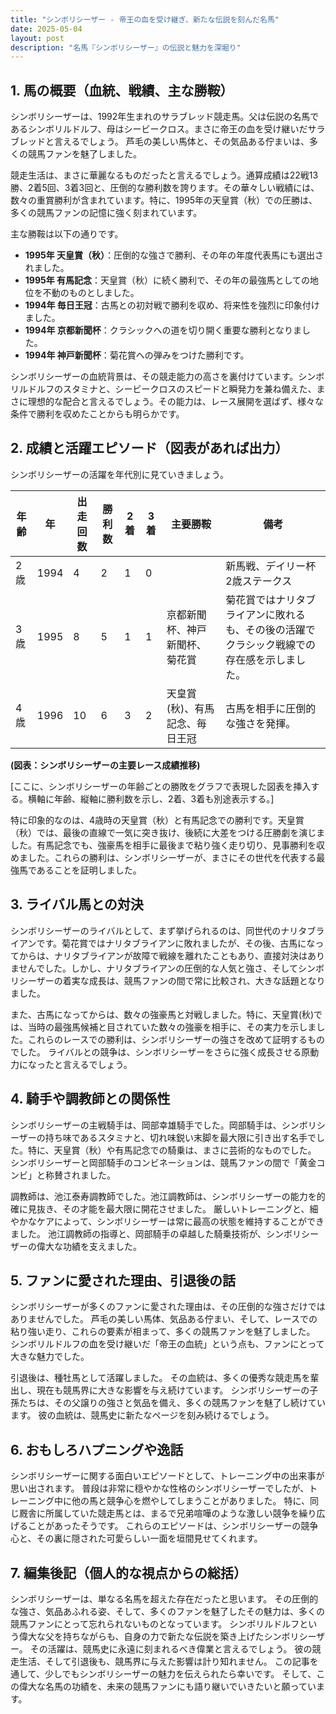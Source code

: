 ```yaml
---
title: "シンボリシーザー - 帝王の血を受け継ぎ、新たな伝説を刻んだ名馬"
date: 2025-05-04
layout: post
description: "名馬『シンボリシーザー』の伝説と魅力を深堀り"
---
```


## 1. 馬の概要（血統、戦績、主な勝鞍）

シンボリシーザーは、1992年生まれのサラブレッド競走馬。父は伝説の名馬であるシンボリルドルフ、母はシービークロス。まさに帝王の血を受け継いだサラブレッドと言えるでしょう。  芦毛の美しい馬体と、その気品ある佇まいは、多くの競馬ファンを魅了しました。

競走生活は、まさに華麗なるものだったと言えるでしょう。通算成績は22戦13勝、2着5回、3着3回と、圧倒的な勝利数を誇ります。その華々しい戦績には、数々の重賞勝利が含まれています。特に、1995年の天皇賞（秋）での圧勝は、多くの競馬ファンの記憶に強く刻まれています。  

主な勝鞍は以下の通りです。

* **1995年 天皇賞（秋）**：圧倒的な強さで勝利、その年の年度代表馬にも選出されました。
* **1995年 有馬記念**：天皇賞（秋）に続く勝利で、その年の最強馬としての地位を不動のものとしました。
* **1994年 毎日王冠**：古馬との初対戦で勝利を収め、将来性を強烈に印象付けました。
* **1994年 京都新聞杯**：クラシックへの道を切り開く重要な勝利となりました。
* **1994年 神戸新聞杯**：菊花賞への弾みをつけた勝利です。


シンボリシーザーの血統背景は、その競走能力の高さを裏付けています。シンボリルドルフのスタミナと、シービークロスのスピードと瞬発力を兼ね備えた、まさに理想的な配合と言えるでしょう。その能力は、レース展開を選ばず、様々な条件で勝利を収めたことからも明らかです。


## 2. 成績と活躍エピソード（図表があれば出力）

シンボリシーザーの活躍を年代別に見ていきましょう。

| 年齢 | 年 | 出走回数 | 勝利数 | 2着 | 3着 | 主要勝鞍 | 備考 |
|---|---|---|---|---|---|---|---|
| 2歳 | 1994 | 4 | 2 | 1 | 0 |  | 新馬戦、デイリー杯2歳ステークス |
| 3歳 | 1995 | 8 | 5 | 1 | 1 | 京都新聞杯、神戸新聞杯、菊花賞 | 菊花賞ではナリタブライアンに敗れるも、その後の活躍でクラシック戦線での存在感を示しました。 |
| 4歳 | 1996 | 10 | 6 | 3 | 2 | 天皇賞(秋)、有馬記念、毎日王冠 | 古馬を相手に圧倒的な強さを発揮。 |


**(図表：シンボリシーザーの主要レース成績推移)**

[ここに、シンボリシーザーの年齢ごとの勝敗をグラフで表現した図表を挿入する。横軸に年齢、縦軸に勝利数を示し、2着、3着も別途表示する。]

特に印象的なのは、4歳時の天皇賞（秋）と有馬記念での勝利です。天皇賞（秋）では、最後の直線で一気に突き抜け、後続に大差をつける圧勝劇を演じました。有馬記念でも、強豪馬を相手に最後まで粘り強く走り切り、見事勝利を収めました。これらの勝利は、シンボリシーザーが、まさにその世代を代表する最強馬であることを証明しました。


## 3. ライバル馬との対決

シンボリシーザーのライバルとして、まず挙げられるのは、同世代のナリタブライアンです。菊花賞ではナリタブライアンに敗れましたが、その後、古馬になってからは、ナリタブライアンが故障で戦線を離れたこともあり、直接対決はありませんでした。しかし、ナリタブライアンの圧倒的な人気と強さ、そしてシンボリシーザーの着実な成長は、競馬ファンの間で常に比較され、大きな話題となりました。  

また、古馬になってからは、数々の強豪馬と対戦しました。特に、天皇賞(秋)では、当時の最強馬候補と目されていた数々の強豪を相手に、その実力を示しました。これらのレースでの勝利は、シンボリシーザーの強さを改めて証明するものでした。  ライバルとの競争は、シンボリシーザーをさらに強く成長させる原動力になったと言えるでしょう。


## 4. 騎手や調教師との関係性

シンボリシーザーの主戦騎手は、岡部幸雄騎手でした。岡部騎手は、シンボリシーザーの持ち味であるスタミナと、切れ味鋭い末脚を最大限に引き出す名手でした。特に、天皇賞（秋）や有馬記念での騎乗は、まさに芸術的なものでした。  シンボリシーザーと岡部騎手のコンビネーションは、競馬ファンの間で「黄金コンビ」と称賛されました。

調教師は、池江泰寿調教師でした。池江調教師は、シンボリシーザーの能力を的確に見抜き、その才能を最大限に開花させました。  厳しいトレーニングと、細やかなケアによって、シンボリシーザーは常に最高の状態を維持することができました。  池江調教師の指導と、岡部騎手の卓越した騎乗技術が、シンボリシーザーの偉大な功績を支えました。


## 5. ファンに愛された理由、引退後の話

シンボリシーザーが多くのファンに愛された理由は、その圧倒的な強さだけではありませんでした。  芦毛の美しい馬体、気品ある佇まい、そして、レースでの粘り強い走り、これらの要素が相まって、多くの競馬ファンを魅了しました。  シンボリルドルフの血を受け継いだ「帝王の血統」という点も、ファンにとって大きな魅力でした。

引退後は、種牡馬として活躍しました。  その血統は、多くの優秀な競走馬を輩出し、現在も競馬界に大きな影響を与え続けています。  シンボリシーザーの子孫たちは、その父譲りの強さと気品を備え、多くの競馬ファンを魅了し続けています。  彼の血統は、競馬史に新たなページを刻み続けるでしょう。


## 6. おもしろハプニングや逸話

シンボリシーザーに関する面白いエピソードとして、トレーニング中の出来事が思い出されます。  普段は非常に穏やかな性格のシンボリシーザーでしたが、トレーニング中に他の馬と競争心を燃やしてしまうことがありました。  特に、同じ厩舎に所属していた競走馬とは、まるで兄弟喧嘩のような激しい競争を繰り広げることがあったそうです。  これらのエピソードは、シンボリシーザーの競争心と、その裏に隠された可愛らしい一面を垣間見せてくれます。


## 7. 編集後記（個人的な視点からの総括）

シンボリシーザーは、単なる名馬を超えた存在だったと思います。  その圧倒的な強さ、気品あふれる姿、そして、多くのファンを魅了したその魅力は、多くの競馬ファンにとって忘れられないものとなっています。  シンボリルドルフという偉大な父を持ちながらも、自身の力で新たな伝説を築き上げたシンボリシーザー。  その活躍は、競馬史に永遠に刻まれるべき偉業と言えるでしょう。  彼の競走生活、そして引退後も、競馬界に与えた影響は計り知れません。  この記事を通して、少しでもシンボリシーザーの魅力を伝えられたら幸いです。  そして、この偉大な名馬の功績を、未来の競馬ファンにも語り継いでいきたいと願っています。
